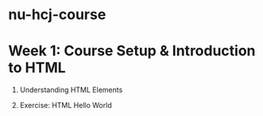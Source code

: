 # nu-hcj-course

# Week 1: Course Setup & Introduction to HTML

1. Understanding HTML Elements

2. Exercise: HTML Hello World



